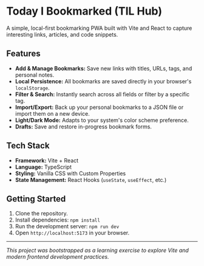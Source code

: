 # Today I Bookmarked (TIL Hub)

A simple, local-first bookmarking PWA built with Vite and React to capture interesting links, articles, and code snippets.

## Features

- **Add & Manage Bookmarks:** Save new links with titles, URLs, tags, and personal notes.
- **Local Persistence:** All bookmarks are saved directly in your browser's `localStorage`.
- **Filter & Search:** Instantly search across all fields or filter by a specific tag.
- **Import/Export:** Back up your personal bookmarks to a JSON file or import them on a new device.
- **Light/Dark Mode:** Adapts to your system's color scheme preference.
- **Drafts:** Save and restore in-progress bookmark forms.

## Tech Stack

- **Framework:** Vite + React
- **Language:** TypeScript
- **Styling:** Vanilla CSS with Custom Properties
- **State Management:** React Hooks (`useState`, `useEffect`, etc.)

## Getting Started

1.  Clone the repository.
2.  Install dependencies: `npm install`
3.  Run the development server: `npm run dev`
4.  Open `http://localhost:5173` in your browser.

---

*This project was bootstrapped as a learning exercise to explore Vite and modern frontend development practices.*
